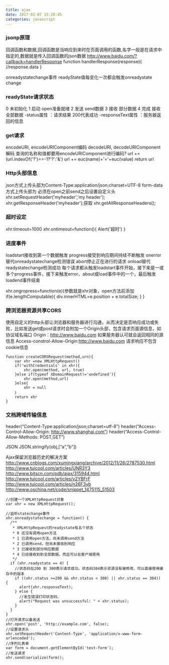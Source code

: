 ```yaml
---
title: ajax
date: 2017-02-07 15:20:45
categories: javascript
---
```


### jsonp原理
回调函数和数据,回调函数是当响应到来时在页面调用的函数,名字一般是在请求中指定的,数据就是传入回调函数的json数据
http://www.baidu.com/?callback=handlerResponse
function handlerResponse(response){
    //response.data
}

onreadystatechange事件
readyState值每变化一次都会触发onreadystate change

### readyState请求状态
0 未初始化
1 启动 open准备就绪
2 发送 send数据
3 接收 部分数据
4 完成 接收全部数据
-status属性 ：请求结果 200代表成功
-responseText属性 ：服务器返回的信息

### get请求
encodeURI, encodeURIComponent编码
decodeURI, decodeURIComponent解码
查询的名称和值都要用encodeURIComponent进行编码?
url += (url.indexOf('?')==-1?'?':'&')
url += euc(name)+'='+euc(value)
return url

### Http头部信息
json方式上传头部为Content-Type:application/json;charset=UTF-8
form-data方式上传头部为
必须在open之前send之后设置自定义头
xhr.setRequestHeader('myheader','my header');
xhr.getResponseHeader('myheader');获取
xhr.getAllResponseHeaders();

### 超时设定
xhr.timeout=1000
xhr.ontimeout=function(){
    Alert('超时')
}

### 进度事件
loadstart接收到第一个数据触发
progress接受到响应期间持续不断触发
onerror替代onreadystatechange检测错误
abort停止正在进行的请求
onload替代readystatechange检测成功
每个请求都从触发loadstart事件开始，接下来是一或多个progress事件，接下来触发error、about或load事件中的一个，最后触发loadend事件结束

xhr.ongropress=function(e){参数就是xhr对象，open方法前添加
    if(e.lengthComputable){
        div.innerHTML=e.position + e.totalSize;
    }
}

### 跨浏览器资源共享CORS
使用自定义的http头部让浏览器和服务器进行沟通，从而决定是否响应成功或失败，比如发送get或post请求时会附加一个Origin头部，包含请求页面源信息，如协议域名端口
Origin：http://www.baidu.com
如果服务器认可就会返回相同的源信息
Access-constrol-Allow-Origin:http://www.baidu.com
请求响应不包含cookie信息
```
function createCORSRequest(method,urn){
    var xhr =new XMLHttpRequest()
    if('withCredentials' in xhr){
        xhr.open(method, url, true)
    }else if(typeof XDomainRequest!='undefined'){
        xhr.open(method,url)
    }else{
        xhr = null
    ｝
    return xhr
}
```

### 文档跨域传输信息
header(“Content-Type:application/json;charset=utf-8”)
header(“Access-Control-Allow-Origin: http://www.shanghai.com”)
header(“Access-Control-Allow-Methods: POST,GET”)

JSON
JSON.stringify(obj,[“a”,”b"])

Ajax保留浏览器历史的解决方案
http://www.cnblogs.com/xumingxiang/archive/2012/11/26/2787530.html
http://www.tuicool.com/articles/UNR3Y3
http://www.bitscn.com/pdb/ajax/315944.html
http://www.tuicool.com/articles/v2YBFrF
http://www.tuicool.com/articles/n26F3yb
http://www.oschina.net/code/snippet_1475115_51503

```
//创建一个XMLHttpRequest对象
var xhr = new XMLHttpRequest();

//监听statechange事件
xhr.onreadystatechange = function() {
  /**
   * XMLHttpRequest的readystate有五个状态
   * 0 还没有调用open方法
   * 1 已调用open方法，尚未调用send方法
   * 2 已调用send，但尚未接收到响应
   * 3 已接收到部分响应数据
   * 4 已经接收到到全部数据，而且可以在客户端使用
   */
  if (xhr.readystate == 4) {
    //状态码在200 到 300表示请求成功，状态码304表示资源没有被修改，可以直接使用缓存中的版本
    if ((xhr.status >=200 && xhr.status < 300) || xhr.status == 304)) {
      alert(xhr.responseText);
    } else {
      //发生错误打印状态码，
      alert("Request was unsuccessful: " + xhr.status);
    }
  }
}
//打开请求以备发送
xhr.open('post', 'http://example.com', false);
//设置请求头
xhr.setRequestHeader('Content-Type', 'application/x-www-form-urlencoded');
//序列化表单
var form = document.getElementById('test-form');
//发送请求
xhr.send(serialize(form));
```
